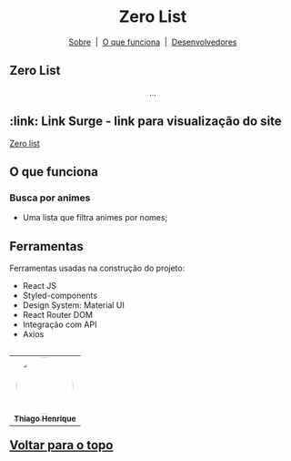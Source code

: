 <h1 id="top" align="center">Zero List</h1>

 <p align="center">
  <a href="#sobre">Sobre</a> &#xa0;|&#xa0; 
  <a href="#funciona">O que funciona</a> &#xa0;|&#xa0;
  <a href="#desenvolvedores">Desenvolvedores</a> 
</p>
 
 <h2 id="sobre"> Zero List </h2> 
 
 <p align="center"> ... </p>
 
 <h2 id="link">:link: Link Surge - link para visualização do site</h2>
 <a href="https://questionable-owner.surge.sh/">Zero list</a>
 
 <h2 id="funciona">O que funciona</h2>
 
 <h3>Busca por animes</h3>

* Uma lista que filtra animes por nomes;

<h2 id="ferramentas"> Ferramentas </h2>

Ferramentas usadas na construção do projeto:

* React JS
* Styled-components
* Design System: Material UI
* React Router DOM
* Integração com API
* Axios

<h2 id="desenvolvedores" Desenvolvedores </h2>

<table> 
<tr>
 
  <td align="center"><a href="https://github.com/future4code/vaughan-Thiago-Araujo"><img style="border-radius: 50%" src="https://user-images.githubusercontent.com/94838711/159173361-05ba2de1-4bb6-4fbe-8ee7-68aa4a4e2c27.jpg" width="100px" alt=""/>
 <br />
 <sub><b>Thiago Henrique</b></sub></a> <a href="https://github.com/future4code/vaughan-Thiago-Araujo"></a></td>
 
 </tr>
</table>

<a href="#top">Voltar para o topo</a>
